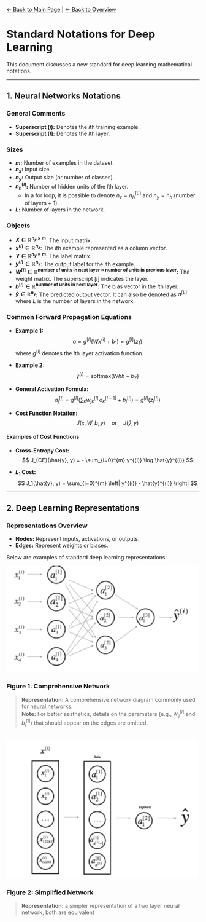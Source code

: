 [← Back to Main Page](../README.md) | [← Back to Overview](README.md)

# Standard Notations for Deep Learning

This document discusses a new standard for deep learning mathematical notations.

---

## 1. Neural Networks Notations

### General Comments
- **Superscript $(i)$:** Denotes the *i*th training example.
- **Superscript $[l]$:** Denotes the *l*th layer.

### Sizes
- **$m$:** Number of examples in the dataset.
- **$n_x$:** Input size.
- **$n_y$:** Output size (or number of classes).
- **$n_h^{[l]}$:** Number of hidden units of the *l*th layer.
  - In a for loop, it is possible to denote $n_x = n_h^{[0]}$ and $n_y = n_h$ (number of layers + 1).
- **$L$:** Number of layers in the network.

### Objects
- **$X \in \mathbb{R}^{n_x \times m}$:** The input matrix.
- **$x^{(i)} \in \mathbb{R}^{n_x}$:** The *i*th example represented as a column vector.
- **$Y \in \mathbb{R}^{n_y \times m}$:** The label matrix.
- **$y^{(i)} \in \mathbb{R}^{n_y}$:** The output label for the *i*th example.
- **$W^{[l]} \in \mathbb{R}^{\text{number of units in next layer} \times \text{number of units in previous layer}}$:** The weight matrix. The superscript $[l]$ indicates the layer.
- **$b^{[l]} \in \mathbb{R}^{\text{number of units in next layer}}$:** The bias vector in the *l*th layer.
- **$\hat{y} \in \mathbb{R}^{n_y}$:** The predicted output vector. It can also be denoted as $a^{[L]}$ where $L$ is the number of layers in the network.

### Common Forward Propagation Equations

- **Example 1:**
  $$
  a = g^{[l]}(Wx^{(i)} + b_1) = g^{[l]}(z_1)
  $$
  where $g^{[l]}$ denotes the *l*th layer activation function.

- **Example 2:**
  $$
  \hat{y}^{(i)} = \text{softmax}(Whh + b_2)
  $$

- **General Activation Formula:**
  $$
  a_j^{[l]} = g^{[l]}\left(\sum_k w_{jk}^{[l]} \, a_k^{[l-1]} + b_j^{[l]}\right) = g^{[l]}(z_j^{[l]})
  $$

- **Cost Function Notation:**
  $$
  J(x, W, b, y) \quad \text{or} \quad J(\hat{y}, y)
  $$

#### Examples of Cost Functions

- **Cross-Entropy Cost:**
  $$
  J_{CE}(\hat{y}, y) = - \sum_{i=0}^{m} y^{(i)} \log \hat{y}^{(i)}
  $$

- **$L_1$ Cost:**
  $$
  J_1(\hat{y}, y) = \sum_{i=0}^{m} \left| y^{(i)} - \hat{y}^{(i)} \right|
  $$

---

## 2. Deep Learning Representations

### Representations Overview
- **Nodes:** Represent inputs, activations, or outputs.
- **Edges:** Represent weights or biases.

Below are examples of standard deep learning representations:

<img src="images/comprehensive_ex.png" width=500>

### Figure 1: Comprehensive Network
> **Representation:** A comprehensive network diagram commonly used for neural networks.  
> **Note:** For better aesthetics, details on the parameters (e.g., $w_{ij}^{[l]}$ and $b_i^{[l]}$) that should appear on the edges are omitted.

<br>

<img src="images/simplified_ex.png" width=500>

### Figure 2: Simplified Network
> **Representation:** a simpler representation of a two layer neural
network, both are equivalent

